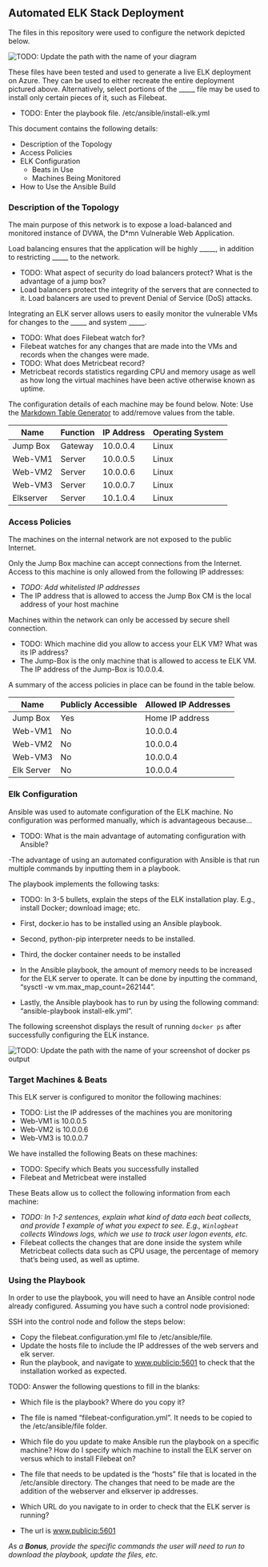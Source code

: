 ## Automated ELK Stack Deployment

The files in this repository were used to configure the network depicted below.

![TODO: Update the path with the name of your diagram]()

These files have been tested and used to generate a live ELK deployment on Azure. They can be used to either recreate the entire deployment pictured above. Alternatively, select portions of the _____ file may be used to install only certain pieces of it, such as Filebeat.

  - TODO: Enter the playbook file.
  /etc/ansible/install-elk.yml

This document contains the following details:
- Description of the Topology
- Access Policies
- ELK Configuration
  - Beats in Use
  - Machines Being Monitored
- How to Use the Ansible Build


### Description of the Topology

The main purpose of this network is to expose a load-balanced and monitored instance of DVWA, the D*mn Vulnerable Web Application.

Load balancing ensures that the application will be highly _____, in addition to restricting _____ to the network.
- TODO: What aspect of security do load balancers protect? What is the advantage of a jump box?
- Load balancers protect the integrity of the servers that are connected to it.  Load balancers are used to prevent Denial of Service (DoS) attacks.

Integrating an ELK server allows users to easily monitor the vulnerable VMs for changes to the _____ and system _____.
- TODO: What does Filebeat watch for? 
- Filebeat watches for any changes that are made into the VMs and records when the changes were made.
- TODO: What does Metricbeat record? 
- Metricbeat records statistics regarding CPU and memory usage as well as how long the virtual machines have been active otherwise known as uptime.

The configuration details of each machine may be found below.
Note: Use the [Markdown Table Generator](http://www.tablesgenerator.com/markdown_tables) to add/remove values from the table.

| Name     | Function | IP Address | Operating System |
|----------|----------|------------|------------------|
| Jump Box | Gateway  | 10.0.0.4   | Linux            |
| Web-VM1  | Server   | 10.0.0.5   | Linux            |
| Web-VM2  | Server   | 10.0.0.6   | Linux            |
| Web-VM3  | Server   | 10.0.0.7   | Linux            |
| Elkserver| Server   | 10.1.0.4   | Linux            |

### Access Policies

The machines on the internal network are not exposed to the public Internet. 

Only the Jump Box machine can accept connections from the Internet. Access to this machine is only allowed from the following IP addresses:
- _TODO: Add whitelisted IP addresses_
- The IP address that is allowed to access the Jump Box CM is the local address of your host machine

Machines within the network can only be accessed by secure shell connection.
- TODO: Which machine did you allow to access your ELK VM? What was its IP address?
- The Jump-Box is the only machine that is allowed to access te ELK VM.  The IP address of the Jump-Box is 10.0.0.4.

A summary of the access policies in place can be found in the table below.

| Name     | Publicly Accessible | Allowed IP Addresses |
|----------|---------------------|----------------------|
| Jump Box | Yes                 | Home IP address      |
| Web-VM1  | No                  | 10.0.0.4             |
| Web-VM2  | No                  | 10.0.0.4             |
| Web-VM3  | No                  | 10.0.0.4             |
| Elk Server| No                 | 10.0.0.4             |

### Elk Configuration

Ansible was used to automate configuration of the ELK machine. No configuration was performed manually, which is advantageous because...
- TODO: What is the main advantage of automating configuration with Ansible?

-The advantage of using an automated configuration with Ansible is that run multiple commands by inputting them in a playbook.

The playbook implements the following tasks:
- TODO: In 3-5 bullets, explain the steps of the ELK installation play. E.g., install Docker; download image; etc.

- First, docker.io has to be installed using an Ansible playbook.
- Second, python-pip interpreter needs to be installed.
- Third, the docker container needs to be installed
- In the Ansible playbook, the amount of memory needs to be increased for the ELK server to operate.  It can be done by inputting the command, “sysctl -w vm.max_map_count=262144”.
- Lastly, the Ansible playbook has to run by using the following command: “ansible-playbook install-elk.yml”.

The following screenshot displays the result of running `docker ps` after successfully configuring the ELK instance.

![TODO: Update the path with the name of your screenshot of docker ps output](Images/docker_ps_output.png)

### Target Machines & Beats
This ELK server is configured to monitor the following machines:
- TODO: List the IP addresses of the machines you are monitoring
- Web-VM1 is 10.0.0.5 
- Web-VM2 is 10.0.0.6
- Web-VM3 is 10.0.0.7

We have installed the following Beats on these machines:
- TODO: Specify which Beats you successfully installed
- Filebeat and Metricbeat were installed

These Beats allow us to collect the following information from each machine:
- _TODO: In 1-2 sentences, explain what kind of data each beat collects, and provide 1 example of what you expect to see. E.g., `Winlogbeat` collects Windows logs, which we use to track user logon events, etc._
- Filebeat collects the changes that are done inside the system while Metricbeat collects data such as CPU usage, the percentage of memory that’s being used, as well as uptime.

### Using the Playbook
In order to use the playbook, you will need to have an Ansible control node already configured. Assuming you have such a control node provisioned: 

SSH into the control node and follow the steps below:
- Copy the filebeat.configuration.yml file to /etc/ansible/file.
- Update the hosts file to include the IP addresses of the web servers and elk server.
- Run the playbook, and navigate to www.publicip:5601 to check that the installation worked as expected.

TODO: Answer the following questions to fill in the blanks:
- Which file is the playbook? Where do you copy it?
- The file is named “filebeat-configuration.yml”.  It needs to be copied to the /etc/ansible/file folder.

- Which file do you update to make Ansible run the playbook on a specific machine? How do I specify which machine to install the ELK server on versus which to install Filebeat on?
- The file that needs to be updated is the “hosts” file that is located in the /etc/ansible directory.  The changes that need to be made are the addition of the webserver and elkserver ip addresses.

- Which URL do you navigate to in order to check that the ELK server is running?
- The url is www.publicip:5601 

_As a **Bonus**, provide the specific commands the user will need to run to download the playbook, update the files, etc._
